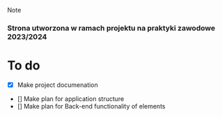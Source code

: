 > [!NOTE]
> ### Strona utworzona w ramach projektu na praktyki zawodowe 2023/2024

# To do
- [x] Make project documenation
- [] Make plan for application structure
- [] Make plan for Back-end functionality of elements